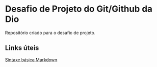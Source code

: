 # Desafio de Projeto do Git/Github da Dio
Repositório criado para o desafio de projeto.

## Links úteis
[Sintaxe básica Markdown](https://www.markdownguide.org/basic-syntax/)
